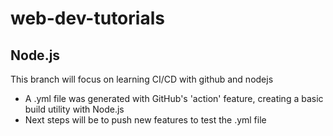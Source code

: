 # web-dev-tutorials
## Node.js
This branch will focus on learning CI/CD with github and nodejs

* A .yml file was generated with GitHub's 'action' feature, creating a basic build utility with Node.js
* Next steps will be to push new features to test the .yml file
